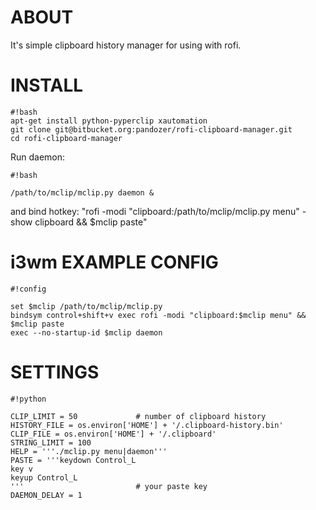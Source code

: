 # ABOUT #
It's simple clipboard history manager for using with rofi. 

# INSTALL #
```
#!bash
apt-get install python-pyperclip xautomation
git clone git@bitbucket.org:pandozer/rofi-clipboard-manager.git
cd rofi-clipboard-manager
```

Run daemon:
```
#!bash

/path/to/mclip/mclip.py daemon &
```

and bind hotkey: "rofi -modi "clipboard:/path/to/mclip/mclip.py menu" -show clipboard && $mclip paste"

# i3wm EXAMPLE CONFIG

```
#!config

set $mclip /path/to/mclip/mclip.py
bindsym control+shift+v exec rofi -modi "clipboard:$mclip menu" && $mclip paste
exec --no-startup-id $mclip daemon
```

# SETTINGS #

```
#!python

CLIP_LIMIT = 50             # number of clipboard history
HISTORY_FILE = os.environ['HOME'] + '/.clipboard-history.bin'
CLIP_FILE = os.environ['HOME'] + '/.clipboard'
STRING_LIMIT = 100
HELP = '''./mclip.py menu|daemon'''
PASTE = '''keydown Control_L
key v
keyup Control_L
'''                         # your paste key
DAEMON_DELAY = 1
```